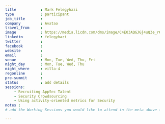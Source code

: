 ```yaml
---
title           : Mark Felegyhazi
type            : participant
job_title       :
company         : Avatao
travel_from     :
image           : https://media.licdn.com/dms/image/C4E03AQGJGj4uQ3e_rQ/profile-displayphoto-shrink_800_800/0?e=1531958400&v=beta&t=1S5IZ1TdhIGlop8kThDM15vp1fzx6nRwv1U9PPAaLek
linkedin        : felegyhazi
twitter         :
facebook        :
website         :
email           :
venue           : Mon, Tue, Wed, Thu, Fri
night_day       : Mon, Tue, Wed, Thu
night_where     : villa-4
regonline       :
pre-summit      :
status          : add details
sessions:
    - Recruiting AppSec Talent
    - Security Crowdsourcing
    - Using activity-oriented metrics for Security
notes :
# add the Working Sessions you would like to attend in the meta above (use the session's title) e.g. sessions (one per line): -Security Playbooks Diagrams -Hackathon Daily Sessions

---
```


<!-- put more details about participant here -->
